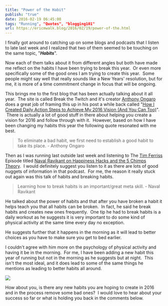 ```yaml
---
title: "Power of the Habit"
publish: "true"
date: 2016-02-19 06:45:00
tags: "Running", "Quotes", "blogging101"
url: https://ericmwalk.blog/2016/02/19/power-of-the.html
---
```


I finally got around to catching up on some blogs and podcasts that I listen to late last week and I realized that two of them seemed to be touching on the same topic, "***Habits***".

Now each of them talks about it from different angles but both have made me reflect on the habits I have been trying to break this year.  Or even more specifically some of the good ones I am trying to create this year.  Some people might say well that really sounds like a New Years' resolution, but for me, it is more of a time commitment change in focus that will be ongoing.

This brings me to the first blog that has been actually talking about it all year.  The site is called Break the Twitch and it's creator <a href="https://twitter.com/anthonyongaro" target="_blank" rel="noopener noreferrer">Anthony Ongaro</a> does a great job of framing this up in his post a while back called "<a href="http://www.breakthetwitch.com/2016-vision/">How I Created Daily Action Steps to Achieve My 2016 Vision (And You Can Too)</a>".  There is actually a lot of good stuff in there about helping you create a vision for 2016 and follow through with it.  However, based on how I have been changing my habits this year the following quote resonated with me best.

>To eliminate a bad habit, we first need to establish a good habit to take its place. - Anthony Ongaro

Then as I was running last outside last week and listening to The <a href="https://twitter.com/tferriss" target="_blank" rel="noopener noreferrer">Tim Ferriss</a> Episode titled <a href="http://fourhourworkweek.com/2016/01/30/naval-ravikant-on-happiness-hacks/">Naval Ravikant on Happiness Hacks and the 5 Chimps Theory</a>.  I would definitely suggest you listen to it as there are lots of good nuggets of information in that podcast.  For me, the reason it really stuck out again was this talk of habits and breaking habits.

>Learning how to break habits is an important/great meta skill. - Naval Ravikant

He talked about the power of habits and that after you have broken a habit it helps teach you that all habits can be broken.  In fact, he said he break habits and creates new ones frequently.  One tip he had to break habits is a daily workout as he suggests it is very important to do some kind of physical activity at the same time every day no exception.

He suggests further that it happens in the morning as it will lead to better choices as you have to make sure you get to bed earlier.

I couldn't agree with him more on the psychology of physical activity and having it be in the morning.  For me, I have been adding a new habit this year of running but not in the morning as he suggests but at night.  This isn't the most ideal, and it does lead to some of the same things he mentions as leading to better habits all around.

![](https://ericmwalk.blog/uploads/2021/56ded4f486.jpg)

How about you, is there any new habits you are hoping to create in 2016 and in the process remove some bad ones?  I would love to hear about your success so far or what is holding you back in the comments below.